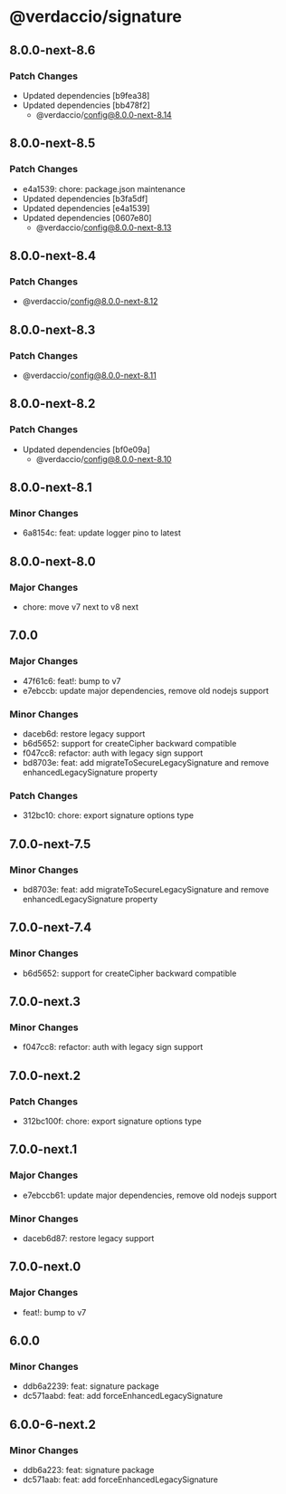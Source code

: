 # @verdaccio/signature

## 8.0.0-next-8.6

### Patch Changes

- Updated dependencies [b9fea38]
- Updated dependencies [bb478f2]
  - @verdaccio/config@8.0.0-next-8.14

## 8.0.0-next-8.5

### Patch Changes

- e4a1539: chore: package.json maintenance
- Updated dependencies [b3fa5df]
- Updated dependencies [e4a1539]
- Updated dependencies [0607e80]
  - @verdaccio/config@8.0.0-next-8.13

## 8.0.0-next-8.4

### Patch Changes

- @verdaccio/config@8.0.0-next-8.12

## 8.0.0-next-8.3

### Patch Changes

- @verdaccio/config@8.0.0-next-8.11

## 8.0.0-next-8.2

### Patch Changes

- Updated dependencies [bf0e09a]
  - @verdaccio/config@8.0.0-next-8.10

## 8.0.0-next-8.1

### Minor Changes

- 6a8154c: feat: update logger pino to latest

## 8.0.0-next-8.0

### Major Changes

- chore: move v7 next to v8 next

## 7.0.0

### Major Changes

- 47f61c6: feat!: bump to v7
- e7ebccb: update major dependencies, remove old nodejs support

### Minor Changes

- daceb6d: restore legacy support
- b6d5652: support for createCipher backward compatible
- f047cc8: refactor: auth with legacy sign support
- bd8703e: feat: add migrateToSecureLegacySignature and remove enhancedLegacySignature property

### Patch Changes

- 312bc10: chore: export signature options type

## 7.0.0-next-7.5

### Minor Changes

- bd8703e: feat: add migrateToSecureLegacySignature and remove enhancedLegacySignature property

## 7.0.0-next-7.4

### Minor Changes

- b6d5652: support for createCipher backward compatible

## 7.0.0-next.3

### Minor Changes

- f047cc8: refactor: auth with legacy sign support

## 7.0.0-next.2

### Patch Changes

- 312bc100f: chore: export signature options type

## 7.0.0-next.1

### Major Changes

- e7ebccb61: update major dependencies, remove old nodejs support

### Minor Changes

- daceb6d87: restore legacy support

## 7.0.0-next.0

### Major Changes

- feat!: bump to v7

## 6.0.0

### Minor Changes

- ddb6a2239: feat: signature package
- dc571aabd: feat: add forceEnhancedLegacySignature

## 6.0.0-6-next.2

### Minor Changes

- ddb6a223: feat: signature package
- dc571aab: feat: add forceEnhancedLegacySignature
